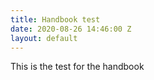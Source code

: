 ```yaml
---
title: Handbook test
date: 2020-08-26 14:46:00 Z
layout: default
---
```


This is the test for the handbook
